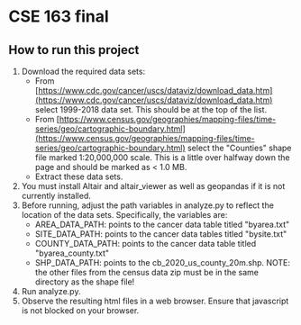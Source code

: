 # CSE 163 final

## How to run this project

1. Download the required data sets:
    - From [https://www.cdc.gov/cancer/uscs/dataviz/download_data.htm](https://www.cdc.gov/cancer/uscs/dataviz/download_data.htm) select 1999-2018 data set. This should be at the top of the list.
    - From [https://www.census.gov/geographies/mapping-files/time-series/geo/cartographic-boundary.html](https://www.census.gov/geographies/mapping-files/time-series/geo/cartographic-boundary.html) select the "Counties" shape file marked 1:20,000,000 scale. This is a little over halfway down the page and should be marked as < 1.0 MB.
    - Extract these data sets.
2. You must install Altair and altair_viewer as well as geopandas if it is not currently installed.
3. Before running, adjust the path variables in analyze.py to reflect the location of the
data sets. Specifically, the variables are:
    - AREA_DATA_PATH: points to the cancer data table titled "byarea.txt"
    - SITE_DATA_PATH: points to the cancer data tables titled "bysite.txt"
    - COUNTY_DATA_PATH: points to the cancer data table titled "byarea_county.txt"
    - SHP_DATA_PATH: points to the cb_2020_us_county_20m.shp. NOTE: the other files from the census data zip must
        be in the same directory as the shape file!
4. Run analyze.py.
5. Observe the resulting html files in a web browser. Ensure that javascript is not blocked on your browser.